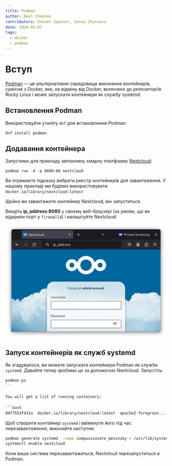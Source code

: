 ```yaml
---
title: Podman
author: Neel Chauhan
contributors: Steven Spencer, Ganna Zhyrnova
date: 2024-03-07
tags:
  - docker
  - podman
---
```


# Вступ

[Podman](https://podman.io/) — це альтернативне середовище виконання контейнерів, сумісне з Docker, яке, на відміну від Docker, включено до репозиторіїв Rocky Linux і може запускати контейнери як службу systemd.

## Встановлення Podman

Використовуйте утиліту `dnf` для встановлення Podman:

```
dnf install podman
```

## Додавання контейнера

Запустимо для прикладу автономну хмарну платформу [Nextcloud](https://nextcloud.com/):

```
podman run -d -p 8080:80 nextcloud
```

Ви отримаєте підказку вибрати реєстр контейнерів для завантаження. У нашому прикладі ми будемо використовувати `docker.io/library/nextcloud:latest`

Щойно ви завантажите контейнер Nextcloud, він запуститься.

Введіть **ip_address:8080** у своєму веб-браузері (за умови, що ви відкрили порт у `firewalld`) і налаштуйте Nextcloud:

![Nextcloud in container](../images/podman_nextcloud.png)

## Запуск контейнерів як служб systemd

Як згадувалося, ви можете запускати контейнери Podman як служби `systemd`. Давайте тепер зробимо це за допомогою Nextcloud. Запустіть:

````bash
podman ps
``

You will get a list of running containers:

```bash
04f7553f431a  docker.io/library/nextcloud:latest  apache2-foregroun...  5 minutes ago  Up 5 minutes  0.0.0.0:8080->80/tcp  compassionate_meninsky
````

Щоб створити контейнер `systemd` і ввімкнути його під час перезавантаження, виконайте наступне:

```bash
podman generate systemd --name compassionate_meninsky > /usr/lib/systemd/system/nextcloud.service
systemctl enable nextcloud
```

Коли ваша система перезавантажиться, Nextcloud перезапуститься в Podman.
